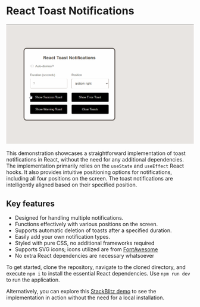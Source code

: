 # React Toast Notifications

![React Toast Demo](react-toast-demo.gif)

This demonstration showcases a straightforward implementation of toast notifications in React, without the need for any additional dependencies. The implementation primarily relies on the `useState` and `useEffect` React hooks. It also provides intuitive positioning options for notifications, including all four positions on the screen. The toast notifications are intelligently aligned based on their specified position.

## Key features

- Designed for handling multiple notifications.
- Functions effectively with various positions on the screen.
- Supports automatic deletion of toasts after a specified duration.
- Easily add your own notification types.
- Styled with pure CSS, no additional frameworks required
- Supports SVG icons; icons utilized are from [FontAwesome](https://fontawesome.com/search?o=r&m=free)
- No extra React dependencies are necessary whatsoever

To get started, clone the repository, navigate to the cloned directory, and execute `npm i` to install the essential React dependencies. Use `npm run dev` to run the application.

Alternatively, you can explore this [StackBlitz demo](https://stackblitz.com/edit/vitejs-vite-qhqmg5?file=src%2FApp.jsx) to see the implementation in action without the need for a local installation.
